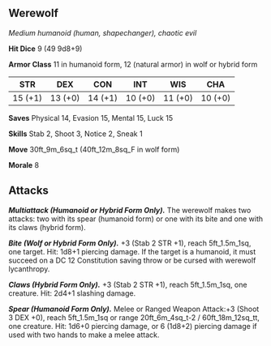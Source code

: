 ## Werewolf

*Medium humanoid (human, shapechanger), chaotic evil*

**Hit Dice** 9 (49 9d8+9)

**Armor Class** 11 in humanoid form, 12 (natural armor) in wolf or hybrid form

| STR     | DEX     | CON     | INT     | WIS     | CHA     |
|---------|---------|---------|---------|---------|---------|
| 15 (+1) | 13 (+0) | 14 (+1) | 10 (+0) | 11 (+0) | 10 (+0) |

**Saves** Physical 14, Evasion 15, Mental 15, Luck 15

**Skills** Stab 2, Shoot 3, Notice 2, Sneak 1

**Move** 30ft\_9m\_6sq\_t (40ft\_12m\_8sq\_F in wolf form)

**Morale** 8

## Attacks

***Multiattack (Humanoid or Hybrid Form Only).*** The werewolf makes two attacks: two with its spear (humanoid form) or one with its bite and one with its claws (hybrid form).

***Bite (Wolf or Hybrid Form Only).*** +3 (Stab 2 STR +1), reach 5ft\_1.5m\_1sq, one target. Hit: 1d8+1 piercing damage. If the target is a humanoid, it must succeed on a DC 12 Constitution saving throw or be cursed with werewolf lycanthropy.

***Claws (Hybrid Form Only).*** +3 (Stab 2 STR +1), reach 5ft\_1.5m\_1sq, one creature. Hit: 2d4+1 slashing damage.

***Spear (Humanoid Form Only).*** Melee or Ranged Weapon Attack:+3 (Shoot 3 DEX +0), reach 5ft\_1.5m\_1sq or range 20ft\_6m\_4sq\_t-2 / 60ft\_18m\_12sq\_tt, one creature. Hit: 1d6+0 piercing damage, or 6 (1d8+2) piercing damage if used with two hands to make a melee attack.

